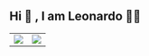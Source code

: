 
<h2>Hi 👋 , I am Leonardo 👨‍💻 </h2> 
<table  border-bottom"0px">
 <td>
  <img src="https://img.shields.io/badge/LinkedIn-0077B5?style=for-the-badge&logo=linkedin&logoColor=white">
 </td>
 <td>
  <img src="https://img.shields.io/badge/Instagram-E4405F?style=for-the-badge&logo=instagram&logoColor=white">
 </td>
</table>

 
